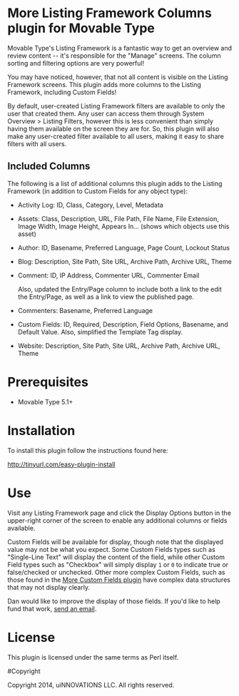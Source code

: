# More Listing Framework Columns plugin for Movable Type

Movable Type's Listing Framework is a fantastic way to get an overview and
review content -- it's responsible for the "Manage" screens. The column sorting
and filtering options are very powerful!

You may have noticed, however, that not all content is visible on the Listing
Framework screens. This plugin adds more columns to the Listing Framework,
including Custom Fields!

By default, user-created Listing Framework filters are available to only the
user that created them. Any user can access them through System Overview >
Listing Filters, however this is less convenient than simply having them
available on the screen they are for. So, this plugin will also make any
user-created filter available to all users, making it easy to share filters
with all users.

## Included Columns

The following is a list of additional columns this plugin adds to the Listing
Framework (in addition to Custom Fields for any object type):

* Activity Log: ID, Class, Category, Level, Metadata

* Assets: Class, Description, URL, File Path, File Name, File Extension, Image
  Width, Image Height, Appears In... (shows which objects use this asset)

* Author: ID, Basename, Preferred Language, Page Count, Lockout Status

* Blog: Description, Site Path, Site URL, Archive Path, Archive URL, Theme

* Comment: ID, IP Address, Commenter URL, Commenter Email

  Also, updated the Entry/Page column to include both a link to the edit the
  Entry/Page, as well as a link to view the published page.

* Commenters: Basename, Preferred Language

* Custom Fields: ID, Required, Description, Field Options, Basename, and
  Default Value. Also, simplified the Template Tag display.

* Website: Description, Site Path, Site URL, Archive Path, Archive URL, Theme

# Prerequisites

* Movable Type 5.1+

# Installation

To install this plugin follow the instructions found here:

http://tinyurl.com/easy-plugin-install

# Use

Visit any Listing Framework page and click the Display Options button in the
upper-right corner of the screen to enable any additional columns or fields
available.

Custom Fields will be available for display, though note that the displayed
value may not be what you expect. Some Custom Fields types such as "Single-Line
Text" will display the content of the field, while other Custom Field types
such as "Checkbox" will simply display `1` or `0` to indicate true or
false/checked or unchecked. Other more complex Custom Fields, such as those
found in the
[More Custom Fields plugin](http://eatdrinksleepmovabletype.com/plugins/more_custom_fields/)
have complex data structures that may not display clearly.

Dan would like to improve the display of those fields. If you'd like to help
fund that work, [send an email](mailto:contact@uinnovations.com).

# License

This plugin is licensed under the same terms as Perl itself.

#Copyright

Copyright 2014, uiNNOVATIONS LLC. All rights reserved.
